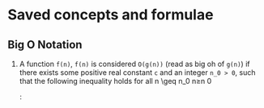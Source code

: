 # Saved concepts and formulae

## Big O Notation

1. A function `f(n)`, `f(n)` is considered `O(g(n))` (read as big oh of `g(n)`) if there exists some positive real constant `c` and an integer `n_0 > 0`, such that the following inequality holds for all n \geq n_0
   n≥n 
   0
   ​
    
   :